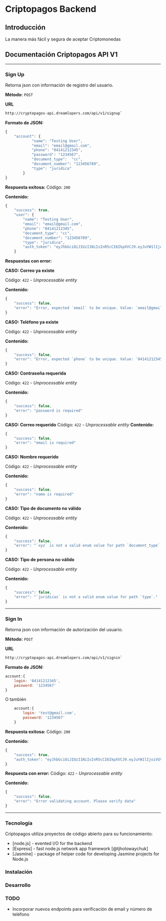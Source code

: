 # Criptopagos Backend

## Introducción

La manera más fácil y segura de aceptar Criptomonedas

## Documentación Criptopagos API V1
----

### Sign Up ###

  Retorna json con información de registro del usuario.

**Método:** `POST`

**URL**
```bash
http://cryptopagos-api.dreamlopers.com/api/v1/signup`
```
  
**Formato de JSON:**

```js
{
	"account": {
            "name": "Testing User",
            "email": "email@gmail.com",
            "phone": "04141212345",
            "password": "1234567",
            "document_type":  "cc",
            "document_number": "123456789",
            "type": "juridica"
        } 
}
```
**Respuesta exitosa:**
Código: `200`

**Contenido:** 

```js
{
    "success": true,
    "user": {
        "name": "Testing User",
        "email": "email@gmail.com",
        "phone": "04141212345",
        "document_type": "cc",
        "document_number": "123456789",
        "type": "juridica",
        "auth_token": "eyJhbGciOiJIUzI1NiIsInR5cCI6IkpXVCJ9.eyJuYW1lIjoiVGVzdGluZyBVc2VyIiwiaWQiOiI1YmFkNTRhOWJlYjRmODE5ZDQ3NjVkZWQiLCJleHAiOjE1NDMyNzAwNjAsImlhdCI6MTUzODA4NjA2MH0.b52aYg__pTdbtaQW40e4PhHsiLcGSHi0xOQ5zTvd0Nk"
    }
```
**Respuestas con error:**

**CASO: Correo ya existe**

Código: `422`  - *Unprocessable entity*

**Contenido:** 

```js
{
    "success": false,
    "error": "Error, expected `email` to be unique. Value: `email@gmail.com`"
}
```
**CASO: Teléfono ya existe**

Código: `422`  - *Unprocessable entity*

**Contenido:** 

```js
{
    "success": false,
    "error": "Error, expected `phone` to be unique. Value: `04141212345`"
}
```
**CASO: Contraseña requerida**

Código: `422`  - *Unprocessable entity*

**Contenido:** 

```js
{
    "success": false,
    "error": "password is required"
}
```
**CASO: Correo requerido**
Código: `422`  - *Unprocessable entity*
**Contenido:** 

```js
{
    "success": false,
    "error": "email is required"
}
```
**CASO: Nombre requerido**

Código: `422`  - *Unprocessable entity*

**Contenido:** 

```js
{
    "success": false,
    "error": "name is required"
}
```
**CASO: Tipo de documento no válido**

Código: `422`  - *Unprocessable entity*

**Contenido:** 

```js
{
    "success": false,
    "error": "`xyz` is not a valid enum value for path `document_type`."
}
```
**CASO: Tipo de persona no válido**

Código: `422`  - *Unprocessable entity*

**Contenido:** 

```js
{
    "success": false,
    "error": "`juridicas` is not a valid enum value for path `type`."
}
```
----

### Sign In ###

  Retorna json con información de autorización del usuario.

**Método:** `POST`

**URL**
```bash
http://cryptopagos-api.dreamlopers.com/api/v1/signin`
```
  
**Formato de JSON:**

```js
account:{
    login: '04141212345',
    password: '1234567'
}
```
O también

```js
    account:{
        login: 'test@gmail.com',
        password: '1234567'
    }
```

**Respuesta exitosa:**
Código: `200`


**Contenido:** 

```js
{
    "success": true,
    "auth_token": "eyJhbGciOiJIUzI1NiIsInR5cCI6IkpXVCJ9.eyJuYW1lIjoiVGVzdGluZyBVc2VyIiwiaWQiOiI1YmFkNWU0ZWJlYjRmODE5ZDQ3NjVkZjMiLCJleHAiOjE1NDMyNzI1NDAsImlhdCI6MTUzODA4ODU0MH0.1c_zXI0wM1D-w9SnwoyOL8yjoBFj3PzvFyaecHwy0yw"
}
```
**Respuesta con error:**
Código: `422`  - *Unprocessable entity*

**Contenido:**   

```js
{
    "success": false,
    "error": "Error validating account. Please verify data"
}
```
---
### Tecnología

Criptopagos utiliza proyectos de código abierto para su funcionamiento:

* [node.js] - evented I/O for the backend
* [Express] - fast node.js network app framework [@tjholowaychuk]
* [Jasmine] - package of helper code for developing Jasmine projects for Node.js


### Instalación

### Desarrollo

### TODO

 - Incorporar nuevos endpoints para verificación de email y número de teléfono
